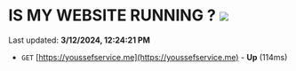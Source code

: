 # IS MY WEBSITE RUNNING ? [![](https://img.shields.io/static/v1?label=Sponsor&message=%E2%9D%A4&logo=GitHub&color=%23fe8e86)](https://github.com/sponsors/<username>)

Last updated: **3/12/2024, 12:24:21 PM**

- `GET` [https://youssefservice.me](https://youssefservice.me) - **Up** (114ms)
